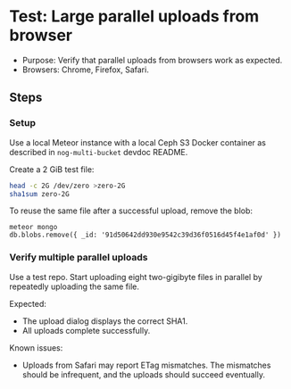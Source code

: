 # Test: Large parallel uploads from browser

- Purpose: Verify that parallel uploads from browsers work as expected.
- Browsers: Chrome, Firefox, Safari.

## Steps

### Setup

Use a local Meteor instance with a local Ceph S3 Docker container as described
in `nog-multi-bucket` devdoc README.

Create a 2 GiB test file:

```bash
head -c 2G /dev/zero >zero-2G
sha1sum zero-2G
```

To reuse the same file after a successful upload, remove the blob:

```
meteor mongo
db.blobs.remove({ _id: '91d50642dd930e9542c39d36f0516d45f4e1af0d' })
```

### Verify multiple parallel uploads

Use a test repo.  Start uploading eight two-gigibyte files in parallel by
repeatedly uploading the same file.

Expected:

 - The upload dialog displays the correct SHA1.
 - All uploads complete successfully.

Known issues:

 - Uploads from Safari may report ETag mismatches.  The mismatches should be
   infrequent, and the uploads should succeed eventually.
